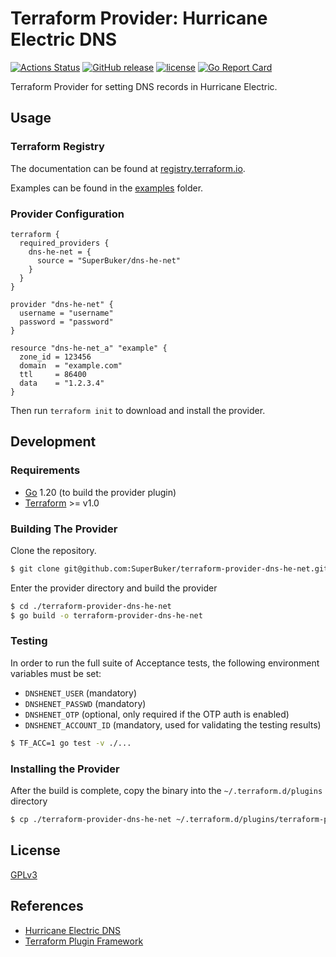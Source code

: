 # Terraform Provider: Hurricane Electric DNS

[![Actions Status](https://github.com/SuperBuker/terraform-provider-dns-he-net/actions/workflows/golang.yaml/badge.svg?branch=master)](https://github.com/SuperBuker/terraform-provider-dns-he-net/actions)
[![GitHub release](https://img.shields.io/github/v/tag/Superbuker/terraform-provider-dns-he-net?label=release)](https://github.com/SuperBuker/terraform-provider-dns-he-net/releases)
[![license](https://img.shields.io/github/license/SuperBuker/terraform-provider-dns-he-net.svg)]()
[![Go Report Card](https://goreportcard.com/badge/github.com/SuperBuker/terraform-provider-dns-he-net)](https://goreportcard.com/report/github.com/SuperBuker/terraform-provider-dns-he-net)

Terraform Provider for setting DNS records in Hurricane Electric.

## Usage

### Terraform Registry

The documentation can be found at [registry.terraform.io](https://registry.terraform.io/providers/SuperBuker/dns-he-net/latest).

Examples can be found in the [examples](./examples) folder.

### Provider Configuration
    
```hcl
terraform {
  required_providers {
    dns-he-net = {
      source = "SuperBuker/dns-he-net"
    }
  }
}

provider "dns-he-net" {
  username = "username"
  password = "password"
}

resource "dns-he-net_a" "example" {
  zone_id = 123456
  domain  = "example.com"
  ttl     = 86400
  data    = "1.2.3.4"
}
```

Then run `terraform init` to download and install the provider.

## Development

### Requirements

- [Go](https://golang.org/) 1.20 (to build the provider plugin)
- [Terraform](https://www.terraform.io/downloads.html) >= v1.0

### Building The Provider

Clone the repository.

```sh
$ git clone git@github.com:SuperBuker/terraform-provider-dns-he-net.git
```

Enter the provider directory and build the provider

```sh
$ cd ./terraform-provider-dns-he-net
$ go build -o terraform-provider-dns-he-net
```

### Testing

In order to run the full suite of Acceptance tests, the following environment variables must be set:

- `DNSHENET_USER` (mandatory)
- `DNSHENET_PASSWD` (mandatory)
- `DNSHENET_OTP` (optional, only required if the OTP auth is enabled)
- `DNSHENET_ACCOUNT_ID` (mandatory, used for validating the testing results)

```sh
$ TF_ACC=1 go test -v ./...
```

### Installing the Provider

After the build is complete, copy the binary into the `~/.terraform.d/plugins` directory

```sh
$ cp ./terraform-provider-dns-he-net ~/.terraform.d/plugins/terraform-provider-dns-he-net
```

## License

[GPLv3](./LICENSE)

## References

- [Hurricane Electric DNS](https://dns.he.net)
- [Terraform Plugin Framework](https://developer.hashicorp.com/terraform/tutorials/providers-plugin-framework)
